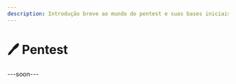 ```yaml
---
description: Introdução breve ao mundo do pentest e suas bases iniciais
---
```


# 🖊️ Pentest

\---soon---
